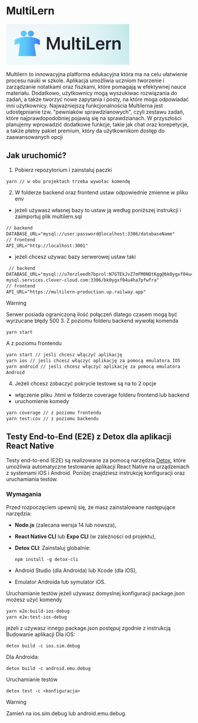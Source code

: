 # MultiLern

![Multilern - logo](/frontend/assets/mini-multilern-logo.png)

Multilern to innowacyjna platforma edukacyjna która ma na celu ułatwienie procesu nauki w szkole. Aplikacja umożliwia uczniom tworzenie i zarządzanie notatkami oraz fiszkami, które pomagają w efektywnej nauce materiału. Dodatkowo, użytkownicy mogą wyszukiwac rozwiązania do zadań, a także tworzyć nowe zapytania i posty, na które moga odpowiadać inni użytkownicy. Najważniejszą funkcjonalnościa Multilerna jest udostępnianie tzw. "pewniaków sprawdzianowych", czyli zestawu zadań, które najprawdopodobniej pojawią się na sprawdzianach. W przyszłości planujemy wprowadzić dodatkowe funkcje, takie jak chat oraz korepetycje, a także płatny pakiet premium, który da użytkownikom dostęp do zaawansowanych opcji

## Jak uruchomić?

1. Pobierz repozytorium i zainstaluj paczki

```
yarn // w obu projektach trzeba wywołac komendę
```

2. W folderze backend oraz frontend ustaw odpowiednie zmienne w pliku env

- jeżeli używasz własnej bazy to ustaw ją według poniższej instrukcji i zaimportuj plik multilern.sql

```
// backend
DATABASE_URL="mysql://user:password@localhost:3306/databaseName"
// frontend
API_URL="http://localhost:3001"
```

- jeżeli chcesz używac bazy serwerowej ustaw taki

```
 // backend
DATABASE_URL="mysql://u7erzleedh7bprol:N7GTEkJvZ7mFM0NQtKgg@bk0ygxf04u4ha7pfwfra-mysql.services.clever-cloud.com:3306/bk0ygxf04u4ha7pfwfra"
// frontend
API_URL="https://multilern-production.up.railway.app"
```

> [!WARNING]
> Serwer posiada ograniczoną ilość połączeń dlatego czasem mogą być wyrzucane błędy 500 3. Z poziomu folderu backend wywołaj komenda

```
yarn start
```

A z poziomu frontendu

```
yarn start // jeśli chcesz włączyć aplikację
yarn ios // jeśli chcesz włączyć aplikację za pomocą emulatora IOS
yarn android // jeśli chcesz włączyć aplikację za pomocą emulatora Android
```

4. Jeżeli chcesz zobaczyć pokrycie testowe są na to 2 opcje

- włączenie pliku .html w folderze coverage folderu frontend lub backend
- uruchomienie komedy

```
yarn coverage // z poziomu frontendu
yarn test:cov // z poziomu backendu
```

## Testy End-to-End (E2E) z Detox dla aplikacji React Native

Testy end-to-end (E2E) są realizowane za pomocą narzędzia [Detox](https://wix.github.io/Detox/), które umożliwia automatyczne testowanie aplikacji React Native na urządzeniach z systemami iOS i Android. Poniżej znajdziesz instrukcję konfiguracji oraz uruchamiania testów.

### Wymagania

Przed rozpoczęciem upewnij się, że masz zainstalowane następujące narzędzia:
- **Node.js** (zalecana wersja 14 lub nowsza),
- **React Native CLI** lub **Expo CLI** (w zależności od projektu),
- **Detox CLI**: Zainstaluj globalnie:
  ```
  npm install -g detox-cli
  ```

- Android Studio (dla Androida) lub Xcode (dla iOS),
- Emulator Androida lub symulator iOS.

Uruchamianie testów
jeżeli używasz domyslnej konfiguracji package.json możesz użyć komendy
```
yarn e2e:build-ios-debug
yarn e2e:test-ios-debug
```
jeżeli z używasz innego package.json postępuj zgodnie z instrukcją
Budowanie aplikacji
Dla iOS:
```
detox build -c ios.sim.debug
```

Dla Androida:
```
detox build -c android.emu.debug

```
Uruchamianie testów
```
detox test -c <konfiguracja>
```
> [!WARNING]
Zamień <konfiguracja> na ios.sim.debug lub android.emu.debug.

 
